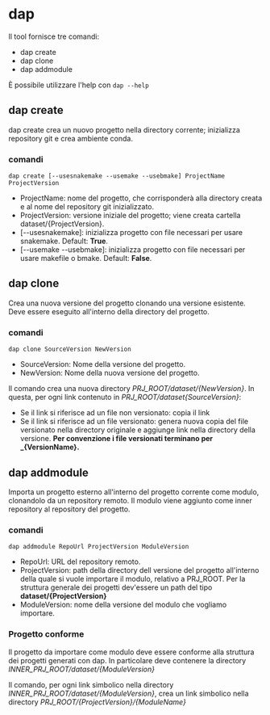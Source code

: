 # dap
Il tool fornisce tre comandi:
* dap create
* dap clone
* dap addmodule

È possibile utilizzare l'help con 
`dap --help`

## dap create
dap create crea un nuovo progetto nella directory corrente; inizializza repository git e crea ambiente conda.
### comandi
`dap create [--usesnakemake --usemake --usebmake] ProjectName ProjectVersion`
* ProjectName: nome del progetto, che corrisponderà alla directory creata e al nome del repository git inizializzato.
* ProjectVersion: versione iniziale del progetto; viene creata cartella dataset/{ProjectVersion}.
* [--usesnakemake]: inizializza progetto con file necessari per usare snakemake. Default: **True**.
* [--usemake --usebmake]: inizializza progetto con file necessari per usare makefile o bmake. Default: **False**.

## dap clone
Crea una nuova versione del progetto clonando una versione esistente.
Deve essere eseguito all'interno della directory del progetto.
### comandi
`dap clone SourceVersion NewVersion`
* SourceVersion: Nome della versione del progetto.
* NewVersion: Nome della nuova versione del progetto.

Il comando crea una nuova directory *PRJ_ROOT/dataset/{NewVersion}*. In questa, per ogni link contenuto in *PRJ_ROOT/dataset{SourceVersion}*:
* Se il link si riferisce ad un file non versionato: copia il link
* Se il link si riferisce ad un file versionato: genera nuova copia del file versionato nella directory originale e aggiunge link nella directory della versione.
**Per convenzione i file versionati terminano per _{VersionName}.**

## dap addmodule
Importa un progetto esterno all'interno del progetto corrente come modulo, clonandolo da un repository remoto.
Il modulo viene aggiunto come inner repository al repository del progetto.
### comandi
`dap addmodule RepoUrl ProjectVersion ModuleVersion`
* RepoUrl: URL del repository remoto.
* ProjectVersion: path della directory dell versione del progetto all'interno della quale si vuole importare il modulo, relativo a PRJ_ROOT. Per la struttura generale dei progetti dev'essere un path del tipo **dataset/{ProjectVersion}**
* ModuleVersion: nome della versione del modulo che vogliamo importare.

### Progetto conforme
Il progetto da importare come modulo deve essere conforme alla struttura dei progetti generati con dap. In particolare deve contenere la directory *INNER_PRJ_ROOT/dataset/{ModuleVersion}*

Il comando, per ogni link simbolico nella directory *INNER_PRJ_ROOT/dataset/{ModuleVersion}*, crea un link simbolico nella directory *PRJ_ROOT/{ProjectVersion}/{ModuleName}*
